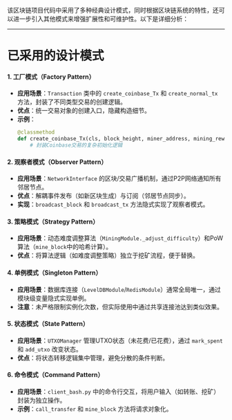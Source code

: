 该区块链项目代码中采用了多种经典设计模式，同时根据区块链系统的特性，还可以进一步引入其他模式来增强扩展性和可维护性。以下是详细分析：

---

# **已采用的设计模式**
#### 1. **工厂模式（Factory Pattern）**
   - **应用场景**：`Transaction` 类中的 `create_coinbase_Tx` 和 `create_normal_tx` 方法，封装了不同类型交易的创建逻辑。
   - **优点**：统一交易对象的创建入口，隐藏构造细节。
   - **示例**：
     ```python
     @classmethod
     def create_coinbase_Tx(cls, block_height, miner_address, mining_reward):
         # 封装Coinbase交易的复杂初始化逻辑
     ```

#### 2. **观察者模式（Observer Pattern）**
   - **应用场景**：`NetworkInterface` 的区块/交易广播机制，通过P2P网络通知所有邻居节点。
   - **优点**：解耦事件发布（如新区块生成）与订阅（邻居节点同步）。
   - **实现**：`broadcast_block` 和 `broadcast_tx` 方法隐式实现了观察者模式。

#### 3. **策略模式（Strategy Pattern）**
   - **应用场景**：动态难度调整算法（`MiningModule._adjust_difficulty`）和PoW算法（`mine_block`中的哈希计算）。
   - **优点**：将算法逻辑（如难度调整策略）独立于挖矿流程，便于替换。

#### 4. **单例模式（Singleton Pattern）**
   - **应用场景**：数据库连接（`LevelDBModule`/`RedisModule`）通常全局唯一，通过模块级变量隐式实现单例。
   - **注意**：未严格限制实例化次数，但实际使用中通过共享连接池达到类似效果。

#### 5. **状态模式（State Pattern）**
   - **应用场景**：`UTXOManager` 管理UTXO状态（未花费/已花费），通过 `mark_spent` 和 `add_utxo` 改变状态。
   - **优点**：将状态转移逻辑集中管理，避免分散的条件判断。

#### 6. **命令模式（Command Pattern）**
   - **应用场景**：`client_bash.py` 中的命令行交互，将用户输入（如转账、挖矿）封装为独立操作。
   - **示例**：`call_transfer` 和 `mine_block` 方法将请求对象化。
